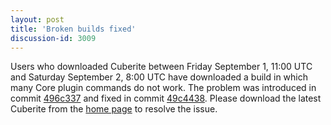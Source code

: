 ```yaml
---
layout: post
title: 'Broken builds fixed'
discussion-id: 3009
---
```

Users who downloaded Cuberite between Friday September 1, 11:00 UTC and Saturday September 2, 8:00 UTC have downloaded a build in which many Core plugin commands do not work. The problem was introduced in commit [496c337](https://github.com/cuberite/cuberite/pull/3948) and fixed in commit [49c4438](https://github.com/cuberite/cuberite/pull/3948). Please download the latest Cuberite from the [home page](/) to resolve the issue.
